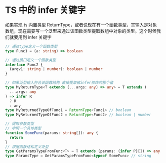 # TS 中的 infer 关键字

如果实现 ts 内置类型 ReturnType，或者说现在有一个函数类型，其输入是对象数组，现在需要写一个泛型来通过该函数类型提取数组中对象的类型。这个时候我们就要用到 infer 关键字

```ts
// 通过type定义一个函数类型
type Func1 = (a: string) => boolean

// 通过接口定义一个函数类型
interface Func2 {
  (argv1: string | number): boolean | number
}

// 如果泛型输入符合该函数结构 直接提取被infer修饰的那个值
type MyReturnType<T extends (...args: any) => any> = T extends (
  ...args: any
) => infer R
  ? R
  : any
type MyReturnedTypeOfFunc1 = ReturnType<Func1> // boolean
type MyReturnedTypeOfFunc2 = ReturnType<Func2> // boolean | number

// 提取参数类型
// 申明一个具体类型
function SomeFunc(params: string[]): any {
  return
}
// 根据函数结构定义泛型
type GetParamsTypeFromFunc<T> = T extends (params: (infer P)[]) => any ? P : T
type ParamsType = GetParamsTypeFromFunc<typeof SomeFunc> // string
```

